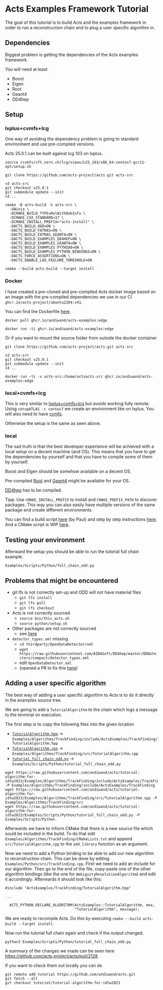 # Acts Examples Framework Tutorial

The goal of this tutorial is to build Acts and the examples framework in order to run a reconstruction chain and to plug a user specific algorithm in.

## Dependencies

Biggest problem is getting the dependencies of the Acts examples framework.

You will need at least

- Boost
- Eigen
- Root
- Geant4
- DD4hep

## Setup

### lxplus+cvmfs+lcg

One way of avoiding the dependency problem is going to standard environment and use pre-compiled versions.

Acts 25.0.1 can be built against lcg 103 on lxplus.

```
source /cvmfs/sft.cern.ch/lcg/views/LCG_103/x86_64-centos7-gcc11-opt/setup.sh

git clone https://github.com/acts-project/acts.git acts-src

cd acts-src
git checkout v25.0.1
git submodule update --init
cd ..

cmake -B acts-build -S acts-src \
  -GNinja \
  -DCMAKE_BUILD_TYPE=RelWithDebInfo \
  -DCMAKE_CXX_STANDARD=17 \
  -DCMAKE_INSTALL_PREFIX="acts-install" \
  -DACTS_BUILD_ODD=ON \
  -DACTS_BUILD_FATRAS=ON \
  -DACTS_BUILD_FATRAS_GEANT4=ON \
  -DACTS_BUILD_EXAMPLES_DD4HEP=ON \
  -DACTS_BUILD_EXAMPLES_GEANT4=ON \
  -DACTS_BUILD_EXAMPLES_PYTHIA8=ON \
  -DACTS_BUILD_EXAMPLES_PYTHON_BINDINGS=ON \
  -DACTS_FORCE_ASSERTIONS=ON \
  -DACTS_ENABLE_LOG_FAILURE_THRESHOLD=ON

cmake --build acts-build --target install
```

### Docker

I have created a pre-cloned and pre-compiled Acts docker image based on an image with the pre-compiled dependencies we use in our CI `ghcr.io/acts-project/ubuntu2204:v41`.

You can find the Dockerfile [here](docker/Dockerfile).

```
docker pull ghcr.io/andiwand/acts-examples:edge

docker run -ti ghcr.io/andiwand/acts-examples:edge
```

Or if you want to mount the source folder from outside the docker container

```
git clone https://github.com/acts-project/acts.git acts-src

cd acts-src
git checkout v25.0.1
git submodule update --init
cd ..

docker run -ti -v acts-src:/home/actsacts-src ghcr.io/andiwand/acts-examples:edge
```

### local+cvmfs+lcg

This is very similar to [lxplus+cvmfs+lcg](#lxplus+cvmfs+lcg) but avoids working fully remote. Using `setupATLAS -c centos7` we create an environment like on lxplus. You will also need to have [cvmfs](https://cvmfs.readthedocs.io/en/stable/cpt-quickstart.html).

Otherwise the setup is the same as seen above.

### local

The sad truth is that the best developer experience will be achieved with a local setup on a decent machine (and OS). This means that you have to get the dependencies by yourself and that you have to compile some of them by yourself.

Boost and Eigen should be somehow available on a decent OS.

Pre-compiled [Root](https://root.cern/install/) and [Geant4](https://geant4.web.cern.ch/download/) might be available for your OS.

[DD4hep](https://dd4hep.web.cern.ch/dd4hep/page/installation/) has to be compiled.

Tipp: Use `CMAKE_INSTALL_PREFIX` to install and `CMAKE_PREFIX_PATH` to discover packages. This way you can also easily have multiple versions of the same package and create different environments.

You can find a build script [here](local/build_script.sh) (by Paul) and step by step instructions [here](https://codimd.web.cern.ch/s/w-7j8zXm0). And a CMake script is WIP [here](https://github.com/acts-project/ci-dependencies/pull/17).

## Testing your environment

Afterward the setup you should be able to run the tutorial full chain example.

```
Examples/Scripts/Python/full_chain_odd.py
```

## Problems that might be encountered

- git lfs is not correctly set-up and ODD will not have material files
  - `git lfs install`
  - `git lfs pull`
  - `git lfs checkout`
- Acts is not correctly sourced
  - `source bin/this_acts.sh`
  - `source python/setup.sh`
- Other packages are not correctly sourced
  - see [here](docker/profile)
- `detector_types.xml` missing
  - `cd thirdparty/OpenDataDetector/xml`
  - `wget https://raw.githubusercontent.com/AIDASoft/DD4hep/master/DDDetectors/compact/detector_types.xml`
  - edit `OpenDataDetector.xml`
  - (opened a PR to fix this [here](https://gitlab.cern.ch/acts/OpenDataDetector/-/merge_requests/65))

## Adding a user specific algorithm

The best way of adding a user specific algorithm to Acts is to do it directly in the examples source tree.

We are going to add a `TutorialAlgorithm` to the chain which logs a message to the terminal on execution.

The first step is to copy the following files into the given location

- [`TutorialAlgorithm.hpp`](https://github.com/andiwand/acts/blob/tutorial-algorithm-for-idtw2023/Examples/Algorithms/TrackFinding/include/ActsExamples/TrackFinding/TutorialAlgorithm.hpp) -> `Examples/Algorithms/TrackFinding/include/ActsExamples/TrackFinding/TutorialAlgorithm.hpp`
- [`TutorialAlgorithm.cpp`](https://github.com/andiwand/acts/blob/tutorial-algorithm-for-idtw2023/Examples/Algorithms/TrackFinding/src/TutorialAlgorithm.cpp) -> `Examples/Algorithms/TrackFinding/src/TutorialAlgorithm.cpp`
- [`tutorial_full_chain_odd.py`](https://github.com/andiwand/acts/blob/tutorial-algorithm-for-idtw2023/Examples/Scripts/Python/tutorial_full_chain_odd.py) -> `Examples/Scripts/Python/tutorial_full_chain_odd.py`

```
wget https://raw.githubusercontent.com/andiwand/acts/tutorial-algorithm-for-idtw2023/Examples/Algorithms/TrackFinding/include/ActsExamples/TrackFinding/TutorialAlgorithm.hpp -P Examples/Algorithms/TrackFinding/include/ActsExamples/TrackFinding
wget https://raw.githubusercontent.com/andiwand/acts/tutorial-algorithm-for-idtw2023/Examples/Algorithms/TrackFinding/src/TutorialAlgorithm.cpp -P Examples/Algorithms/TrackFinding/src
wget https://raw.githubusercontent.com/andiwand/acts/tutorial-algorithm-for-idtw2023/Examples/Scripts/Python/tutorial_full_chain_odd.py -P Examples/Scripts/Python
```

Afterwards we have to inform CMake that there is a new source file which sould be included in the build. To do that edit `Examples/Algorithms/TrackFinding/CMakeLists.txt` and append `src/TutorialAlgorithm.cpp` to the `add_library` function as an argument.

Now we need to add a Python binding to be able to add our new algorithm to reconstruction chain. This can be done by editing `Examples/Python/src/TrackFinding.cpp`. First we need to add an include for our algorithm. Then go to the end of the file, copy-paste one of the other algorithm bindings (like the one for `AmbiguityResolutionAlgorithm`) and edit it accordingly. Afterwards it should look like this:

```
#include "ActsExamples/TrackFinding/TutorialAlgorithm.hpp"

...

  ACTS_PYTHON_DECLARE_ALGORITHM(ActsExamples::TutorialAlgorithm, mex,
                                "TutorialAlgorithm", message);
```

We are ready to recompile Acts. Do this by executing `cmake --build acts-build --target install`.

Now run the tutorial full chain again and check if the output changed.

```
python3 Examples/Scripts/Python/tutorial_full_chain_odd.py
```

A summary of the changes we made can be seen here https://github.com/acts-project/acts/pull/2128.

If you want to check them out locally you can do

```
git remote add tutorial https://github.com/andiwand/acts.git
git fetch --all
git checkout tutorial/tutorial-algorithm-for-idtw2023
```
